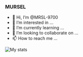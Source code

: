 ### MURSEL

- 👋 Hi, I’m @MRSL-9700
- 👀 I’m interested in ...
- 🌱 I’m currently learning ...
- 💞️ I’m looking to collaborate on ...
- 📫 How to reach me ...

![My stats](https://github-readme-stats.vercel.app/api?username=MRSL-9700&show_icons=true&count_private=true)

